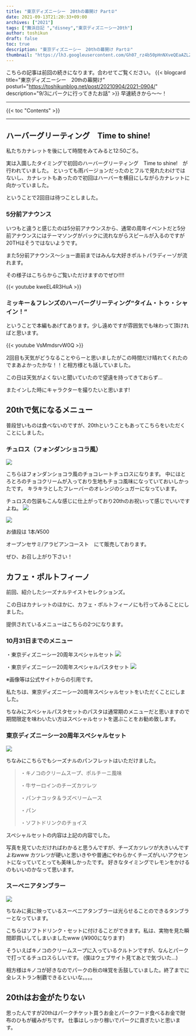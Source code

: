 ```yaml
---
title: "東京ディズニーシー　20thの幕開け Part②"
date: 2021-09-13T21:20:33+09:00
archives: ["2021"]
tags: ["舞浜日記 ","disney","東京ディズニーシー20th"]
author: toshikun
draft: false
toc: true
description: "東京ディズニーシー　20thの幕開け Part②"
thumbnail: "https://lh3.googleusercontent.com/Gh07_rz4b50pHnNXveQEaAZLZM_0wmWe1woO_BB6TWIitOFXGMtfPheIpQ5frubnRIlV5t3MZHSfMW6_rgoolUoLaYku4fUHYWrI96hkG9mYMGEJgKn469hTiCrfeOAFiSfk0yuMzQ=w2400"
---
```


こちらの記事は前回の続きになります。合わせてご覧ください。
{{< blogcard title="東京ディズニーシー　20thの幕開け" posturl="https://toshikunblog.net/post/20210904/2021-0904/" description="9/3にパークに行ってきたお話" >}}
早速続きから～～！

<hr>
{{< toc "Contents" >}}
<hr>

## ハーバーグリーティング　Time to shine!

私たちカナレットを後にして時間をみてみると12:50ごろ。

実は入園したタイミングで初回のハーバーグリーティング　Time to shine!　が行われていました。
といっても雨バージョンだったのとフルで見れたわけではないし、カナレットもあったので初回はハーバーを横目にしながらカナレットに向かっていました。

ということで2回目は待つことしました。

### 5分前アナウンス

いつもと違うと感じたのは5分前アナウンスから、通常の周年イベントだと5分前アナウンスにはテーマソングがバックに流れながらスピールが入るのですが20THはそうではないようです。

また5分前アナウンス～ショー直前まではみんな大好きポルトパラディーゾが流れます。

その様子はこちらからご覧いただけますのでぜひ!!!!

{{< youtube kweEL4R3HuA >}}

### ミッキー＆フレンズのハーバーグリーティング“タイム・トゥ・シャイン！”

ということで本編もあげてあります。少し遠めですが雰囲気でも味わって頂ければと思います。

{{< youtube VsMmdsrvW0Q >}}　

2回目も天気がどうなることやらーと思いましたがこの時間だけ晴れてくれたのでまあよかったかな！！と相方様とも話していました。

この日は天気がよくないと聞いていたので望遠を持ってきておらず...

またインした時にキャラクターを撮りたいと思います!

## 20thで気になるメニュー

普段甘いものは食べないのですが、20thということもあってこちらをいただくことにしました。

### チュロス（フォンダンショコラ風）


<img src="https://lh3.googleusercontent.com/Gh07_rz4b50pHnNXveQEaAZLZM_0wmWe1woO_BB6TWIitOFXGMtfPheIpQ5frubnRIlV5t3MZHSfMW6_rgoolUoLaYku4fUHYWrI96hkG9mYMGEJgKn469hTiCrfeOAFiSfk0yuMzQ=h400" >


こちらはフォンダンショコラ風のチョコレートチュロスになります。
中にはとろとろのチョコクリームが入っており生地もチョコ風味になっていておいしかったです。
キラキラとしたフレーバーのオレンジのシュガーになっています。


チュロスの包装もこんな感じに仕上がっており20thのお祝いって感じでいいですよね。
<img src="https://lh3.googleusercontent.com/KQ2BX_qLbzYv9nMSbc6DQTVWR5JDUp_XTawnilkC3bkmxDP8No2slqu-KojpPWC-QIuqPVe9gEJUml8I3apOKfG2JfylN0i5g7ST9E1_Rbzi_M2GcKeDwqHCoV2GEaljzR5Cyk7d-g=h600" >

<img src="https://lh3.googleusercontent.com/t_c64gI1zwGwacwkbUL5rmQnKlTfGFqEMgxUob-ATEMNbzAbWj2WxqRVb_Ul6hYPi_NUyLjEpW0EyBXub4yuaoWVF2N6LdCKxPyMUlJTHfK6hhbToD82aDS1Y4vOpBiTsbUiDETb9w=h570" >

お値段は
1本/¥500

オープンセサミ/アラビアンコースト　にて販売しております。

ぜひ、お召し上がり下さい！

## カフェ・ポルトフィーノ

前回、紹介したシーズナルテイストセレクションズ。

この日はカナレットのほかに、カフェ・ポルトフィーノにも行ってみることにしました。

提供されているメニューはこちらの2つになります。

### 10月31日までのメニュー

・東京ディズニーシー20周年スペシャルセット
<img src="https://lh3.googleusercontent.com/W_vvPTTpIDGpmpXedH6VbztwFWGYLvzmnpH9O8A9iHlAxk8ofADGoeRCaWR-Rv0IcNKBLeYxiOHMMy4ooQ8QVljXQgUbrDKPEMjZgYPYog1HXawObZNUmEz994FCVSbhTYcXMuO7Xw=h600" >


・東京ディズニーシー20周年スペシャルパスタセット
<img src="https://lh3.googleusercontent.com/vOPu_cvG_x2vNgrkuJk6EeB7HtCogsw9n-6zINEAFICw-Sn78MpyHr4ZCSyib6vSUF4YyA20bgL9NRRsi_Wu0K3a_qGCL5SJjII33W4twFyc-dG7NNioLlex0PnpyGD6qXn0jcxT9A=h600" >

※画像等は公式サイトからの引用です。

私たちは、東京ディズニーシー20周年スペシャルセットをいただくことにしました。


ちなみにスペシャルパスタセットのパスタは通常期のメニューだと思いますので期間限定を味わいたい方はスペシャルセットを選ぶことをお勧め致します。

### 東京ディズニーシー20周年スペシャルセット

<img src="https://lh3.googleusercontent.com/HXZzOzAQRxcxu4usVpV8nOUayvlIAhvLQIxLSReymR2VFXOORJCqVUl_68kqE1r8LCxBK-pmkXOmWvKgC6ianioueVwZb4NwHHHSyzVDpS54WHlT4sMLVYVDTifGq70cQtOHc1Jy-A=h600" >

ちなみにこちらでもシーズナルのパンフレットはいただけました。

>・キノコのクリームスープ、ポルチーニ風味
>
>・牛サーロインのチーズカツレツ
>
>・パンナコッタ＆ラズベリームース
>
>・パン
>
>・ソフトドリンクのチョイス

スペシャルセットの内容は上記の内容でした。

写真を見ていただければわかると思うんですが、チーズカツレツが大きいんですよねwww
カツレツが硬いと思いきやや普通にやわらかくチーズがいいアクセントになっていてとっても美味しかったです。
好きなタイミングでレモンをかけるのもいいのかなって思います。

### スーベニアタンブラー

<img src="https://lh3.googleusercontent.com/LEhrzGpdOYfs21obpo3gnvZ5S4XcMeFRbZdE0hmSYQ1GQ-_RzH16SL9XsLNK51Wx1V3avBkDlbwcsXxbLPfX4ZiWHvssC9q2XGj8A-jGuSL7zkBHkXdc6G_nxhHXSLWO-nn7nVFgiQ=h600" >

ちなみに奥に映っているスーベニアタンブラーは光らせることのできるタンブラーとなっています。

こちらはソフトドリンク・セットに付けることができます。私は、実物を見た瞬間即買いしてしまいましたwww
(/¥900になります)


そういえばキノコのクリームスープに入っているクルトンですが、なんとパークで打ってるチュロスらしいです。
(僕はウェブサイト見てあとで気づいた...)

相方様はキノコが好きなのでパークの秋の味覚を舌鼓していました。終了までに全レストラン制覇できるといいな。。。。



## 20thはお金がたりない

思ったんですが20thはパークチケット買うお金とパークフード食べるお金で財布のひもが緩みがちです。
仕事はしっかり稼いでパークに貢ぎたいと思います。








